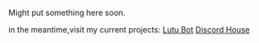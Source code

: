 Might put something here soon. 

in the meantime,visit my current projects: [Lutu Bot](https://lutu.botcord.site) [Discord House](https://discordjs.services)
